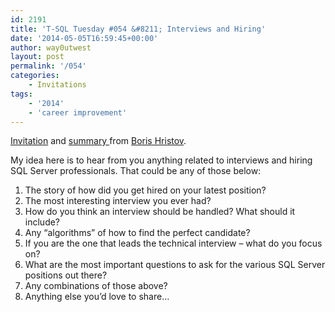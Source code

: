 ```yaml
---
id: 2191
title: 'T-SQL Tuesday #054 &#8211; Interviews and Hiring'
date: '2014-05-05T16:59:45+00:00'
author: way0utwest
layout: post
permalink: '/054'
categories:
    - Invitations
tags:
    - '2014'
    - 'career improvement'
---
```


[Invitation](http://borishristov.com/blog/t-sql-tuesday-54-interview-invitation/) and [summary ](http://borishristov.com/blog/t-sql-tuesday-54-interview-invitation-summary/)from [Boris Hristov](http://borishristov.com/).

<div class="site-container"><div class="site-inner"><div class="content-sidebar-wrap"><article class="post-4555 post type-post status-publish format-standard has-post-thumbnail category-sqlserver tag-human-resources tag-job-interviews tag-recruting tag-tsql2sday entry"><div class="entry-content">My idea here is to hear from you anything related to interviews and hiring SQL Server professionals. That could be any of those below:

1. The story of how did you get hired on your latest position?
2. The most interesting interview you ever had?
3. How do you think an interview should be handled? What should it include?
4. Any “algorithms” of how to find the perfect candidate?
5. If you are the one that leads the technical interview – what do you focus on?
6. What are the most important questions to ask for the various SQL Server positions out there?
7. Any combinations of those above?
8. Anything else you’d love to share…

</div></article></div></div></div>